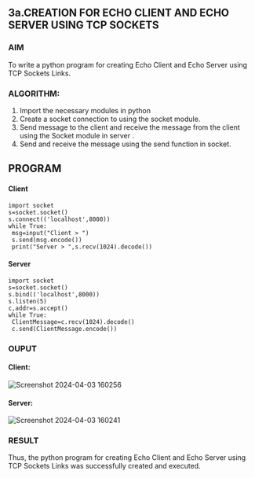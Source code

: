 ## 3a.CREATION FOR ECHO CLIENT AND ECHO SERVER USING TCP SOCKETS
### AIM
To write a python program for creating Echo Client and Echo Server using TCP
Sockets Links.
### ALGORITHM:
1. Import the necessary modules in python
2. Create a socket connection to using the socket module.
3. Send message to the client and receive the message from the client using the Socket module in server .
4. Send and receive the message using the send function in socket.
## PROGRAM
#### Client
```
import socket
s=socket.socket()
s.connect(('localhost',8000))
while True:
 msg=input("Client > ")
 s.send(msg.encode())
 print("Server > ",s.recv(1024).decode())
```
#### Server
```
import socket
s=socket.socket()
s.bind(('localhost',8000))
s.listen(5)
c,addr=s.accept()
while True:
 ClientMessage=c.recv(1024).decode()
 c.send(ClientMessage.encode())
```
### OUPUT
#### Client:
![Screenshot 2024-04-03 160256](https://github.com/POZHILANVD/3a.Sockets_Creation_for_Echo_Client_and_Echo_Server/assets/144870498/4d7eb12c-838f-4e3d-ae89-1d11174b01a3)
#### Server:
![Screenshot 2024-04-03 160241](https://github.com/POZHILANVD/3a.Sockets_Creation_for_Echo_Client_and_Echo_Server/assets/144870498/a015aee4-1001-4732-9e0c-6fddb768fe5d)
### RESULT
Thus, the python program for creating Echo Client and Echo Server using TCP Sockets Links was successfully created and executed.
